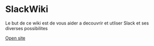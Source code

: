 # SlackWiki
Le but de ce wiki est de vous aider a decouvrir et utliser Slack et ses diverses possibilites

[Open site](https://ks-rdr.github.io/SlackWiki)

